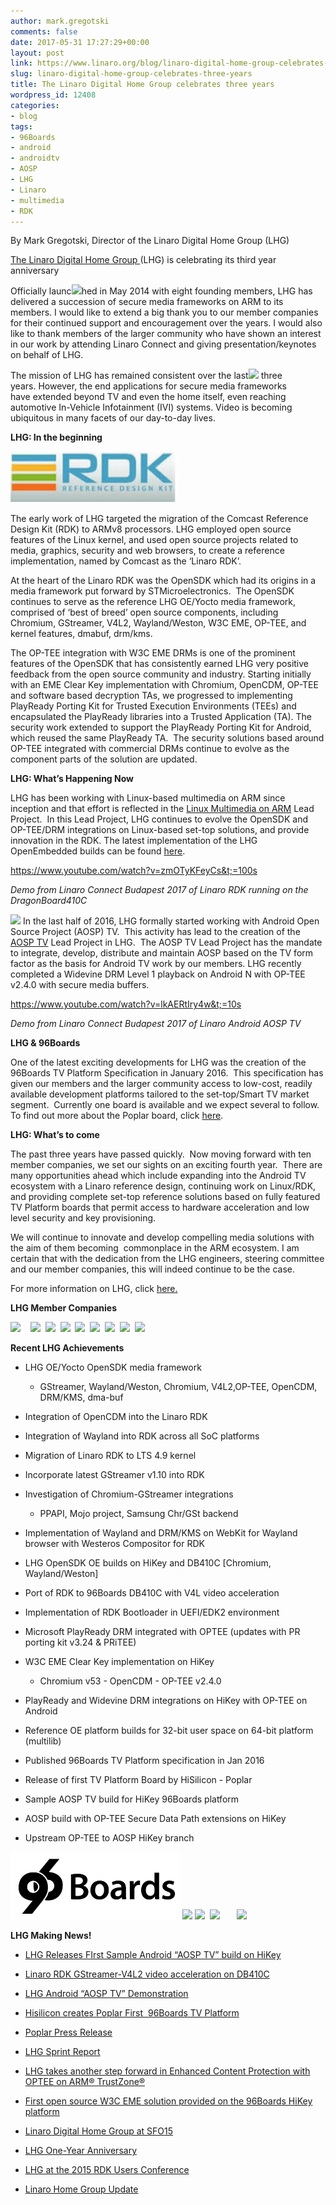 ```yaml
---
author: mark.gregotski
comments: false
date: 2017-05-31 17:27:29+00:00
layout: post
link: https://www.linaro.org/blog/linaro-digital-home-group-celebrates-three-years/
slug: linaro-digital-home-group-celebrates-three-years
title: The Linaro Digital Home Group celebrates three years
wordpress_id: 12408
categories:
- blog
tags:
- 96Boards
- android
- androidtv
- AOSP
- LHG
- Linaro
- multimedia
- RDK
---
```


By Mark Gregotski, Director of the Linaro Digital Home Group (LHG)

[The Linaro Digital Home Group ](https://www.linaro.org/groups/lhg/)(LHG) is celebrating its third year anniversary![![](/assets/blog/blog-2-300x250.png)](https://www.linaro.org/groups/lhg/)

Officially launc![](/assets/blog/blog-1-300x200.jpg)hed in May 2014 with eight founding members, LHG has delivered a succession of secure media frameworks on ARM to its members. I would like to extend a big thank you to our member companies for their continued support and encouragement over the years. I would also like to thank members of the larger community who have shown an interest in our work by attending Linaro Connect and giving presentation/keynotes on behalf of LHG.

The mission of LHG has remained consistent over the last![](/assets/blog/lhg-mission-1-300x157.png) three years. However, the end applications for secure media frameworks have extended beyond TV and even the home itself, even reaching automotive In-Vehicle Infotainment (IVI) systems. Video is becoming ubiquitous in many facets of our day-to-day lives.

**LHG: In the beginning**

![](/assets/blog/blog-3.jpg)

The early work of LHG targeted the migration of the Comcast Reference Design Kit (RDK) to ARMv8 processors. LHG employed open source features of the Linux kernel, and used open source projects related to media, graphics, security and web browsers, to create a reference implementation, named by Comcast as the ‘Linaro RDK’.

At the heart of the Linaro RDK was the OpenSDK which had its origins in a media framework put forward by STMicroelectronics.  The OpenSDK continues to serve as the reference LHG OE/Yocto media framework, comprised of ‘best of breed’ open source components, including Chromium, GStreamer, V4L2, Wayland/Weston, W3C EME, OP-TEE, and kernel features, dmabuf, drm/kms.

The OP-TEE integration with W3C EME DRMs is one of the prominent features of the OpenSDK that has consistently earned LHG very positive feedback from the open source community and industry. Starting initially with an EME Clear Key implementation with Chromium, OpenCDM, OP-TEE and software based decryption TAs, we progressed to implementing PlayReady Porting Kit for Trusted Execution Environments (TEEs) and encapsulated the PlayReady libraries into a Trusted Application (TA). The security work extended to support the PlayReady Porting Kit for Android, which reused the same PlayReady TA.  The security solutions based around OP-TEE integrated with commercial DRMs continue to evolve as the component parts of the solution are updated.

**LHG: What’s Happening Now**

LHG has been working with Linux-based multimedia on ARM since inception and that effort is reflected in the [Linux Multimedia on ARM](https://collaborate.linaro.org/display/EP/Linux+Multimedia+on+ARM) Lead Project.  In this Lead Project, LHG continues to evolve the OpenSDK and OP-TEE/DRM integrations on Linux-based set-top solutions, and provide innovation in the RDK. The latest implementation of the LHG OpenEmbedded builds can be found [here](https://github.com/linaro-home/lhg-oe-manifests).

https://www.youtube.com/watch?v=zmOTyKFeyCs&t;=100s

_Demo from Linaro Connect Budapest 2017 of Linaro RDK running on the DragonBoard410C_

![](/assets/blog/blog-4-300x62.png) In the last half of 2016, LHG formally started working with Android Open Source Project (AOSP) TV.  This activity has lead to the creation of the [AOSP TV](https://collaborate.linaro.org/display/EP/AOSP+TV) Lead Project in LHG.  The AOSP TV Lead Project has the mandate to integrate, develop, distribute and maintain AOSP based on the TV form factor as the basis for Android TV work by our members. LHG recently completed a Widevine DRM Level 1 playback on Android N with OP-TEE v2.4.0 with secure media buffers.

https://www.youtube.com/watch?v=lkAERtIry4w&t;=10s

_Demo from Linaro Connect Budapest 2017 of Linaro Android AOSP TV_

**LHG & 96Boards**

One of the latest exciting developments for LHG was the creation of the 96Boards TV Platform Specification in January 2016.  This specification has given our members and the larger community access to low-cost, readily available development platforms tailored to the set-top/Smart TV market segment.  Currently one board is available and we expect several to follow. To find out more about the Poplar board, click [here](http://www.96boards.org/product/poplar/).

**LHG: What’s to come**

The past three years have passed quickly.  Now moving forward with ten member companies, we set our sights on an exciting fourth year.  There are many opportunities ahead which include expanding into the Android TV ecosystem with a Linaro reference design, continuing work on Linux/RDK, and providing complete set-top reference solutions based on fully featured TV Platform boards that permit access to hardware acceleration and low level security and key provisioning.   

We will continue to innovate and develop compelling media solutions with the aim of them becoming  commonplace in the ARM ecosystem. I am certain that with the dedication from the LHG engineers, steering committee and our member companies, this will indeed continue to be the case.

For more information on LHG, click [here.](https://www.linaro.org/groups/lhg/)

**LHG Member Companies**

![](/assets/blog/arm-logo-300x180.jpg)    ![](/assets/blog/comcast-logo-300x180.jpg)  ![](/assets/blog/hisilicon-logo-300x180.jpg)  ![](/assets/blog/mstar-semiconductor-logo-300x180.jpg)  ![](/assets/blog/quic-logo-300x180.jpg)  ![](/assets/blog/socionext-logo-300x180.jpg)  ![](/assets/blog/spreadtrum-logo-300x180.jpg)  ![](/assets/blog/ti-logo-300x180.jpg)  ![](/assets/blog/zte-logo-300x180.jpg)

**Recent LHG Achievements**



 	
  * LHG OE/Yocto OpenSDK media framework

 	
    * GStreamer, Wayland/Weston, Chromium, V4L2,OP-TEE, OpenCDM, DRM/KMS, dma-buf




 	
  * Integration of OpenCDM into the Linaro RDK

 	
  * Integration of Wayland into RDK across all SoC platforms

 	
  * Migration of Linaro RDK to LTS 4.9 kernel

 	
  * Incorporate latest GStreamer v1.10 into RDK

 	
  * Investigation of Chromium-GStreamer integrations

 	
    * PPAPI, Mojo project, Samsung Chr/GSt backend




 	
  * Implementation of Wayland and DRM/KMS on WebKit for Wayland browser with Westeros Compositor for RDK

 	
  * LHG OpenSDK OE builds on HiKey and DB410C [Chromium, Wayland/Weston]

 	
  * Port of RDK to 96Boards DB410C with V4L video acceleration

 	
  * Implementation of RDK Bootloader in UEFI/EDK2 environment

 	
  * Microsoft PlayReady DRM integrated with OPTEE (updates with PR porting kit v3.24 & PRiTEE)

 	
  * W3C EME Clear Key implementation on HiKey

 	
    * Chromium v53 - OpenCDM - OP-TEE v2.4.0




 	
  * PlayReady and Widevine DRM integrations on HiKey with OP-TEE on Android

 	
  * Reference OE platform builds for 32-bit user space on 64-bit platform (multilib)

 	
  * Published 96Boards TV Platform specification in Jan 2016

 	
  * Release of first TV Platform Board by HiSilicon - Poplar

 	
  * Sample AOSP TV build for HiKey 96Boards platform

 	
  * AOSP build with OP-TEE Secure Data Path extensions on HiKey 

 	
  * Upstream OP-TEE to AOSP HiKey branch


![](/assets/blog/blog6.png) ![](/assets/blog/blog-7.jpg) ![](/assets/blog/blog-8.png)  ![](/assets/blog/blog-10-300x113.png)       ![](/assets/blog/blog-11-300x204.png)



**LHG Making News!**



 	
  * [LHG Releases FIrst Sample Android “AOSP TV” build on HiKey](https://www.linaro.org/blog/lhg-releases-first-sample-android-aosp-tv-build-on-hikey/)

 	
  * [Linaro RDK GStreamer-V4L2 video acceleration on DB410C](https://www.youtube.com/watch?v=zmOTyKFeyCs&t=100s)

 	
  * [LHG Android “AOSP TV” Demonstration](https://www.youtube.com/watch?v=lkAERtIry4w&t=10s)

 	
  * [Hisilicon creates Poplar First  96Boards TV Platform](http://www.linaro.org/blog/hisilicon-creates-poplar-the-first-96boards-tv-platform-development-board/)

 	
  * [Poplar Press Release](http://www.linaro.org/news/linaro-announces-first-development-board-compliant-96boards-tv-platform-specification/)

 	
  * [LHG Sprint Report](https://www.linaro.org/blog/lhg-sprint-report/)

 	
  * [LHG takes another step forward in Enhanced Content Protection with OPTEE on ARM® TrustZone®](http://www.linaro.org/blog/lhg-optee-arm-trustzone/)

 	
  * [First open source W3C EME solution provided on the 96Boards HiKey platform](http://www.linaro.org/blog/engineering-update-16-04/)

 	
  * [Linaro Digital Home Group at SFO15](https://www.linaro.org/blog/linaro-digital-home-group-at-sfo15/)

 	
  * [LHG One-Year Anniversary](https://www.linaro.org/blog/lhg-one-year-anniversary/)

 	
  * [LHG at the 2015 RDK Users Conference](https://www.linaro.org/blog/linaro-2015-rdk-users-conference/)

 	
  * [Linaro Home Group Update](https://www.linaro.org/blog/linaro-home-group-update-since-launching/)



